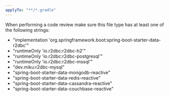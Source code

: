```yaml
---
applyTo: "**/*.gradle"
---
```


When performing a code review make sure this file type has at least one of the following strings:
- "implementation 'org.springframework.boot:spring-boot-starter-data-r2dbc'"
- "runtimeOnly 'io.r2dbc:r2dbc-h2'"
- "runtimeOnly 'io.r2dbc:r2dbc-postgresql'"
- "runtimeOnly 'io.r2dbc:r2dbc-mssql'"
- "dev.miku:r2dbc-mysql"
- "spring-boot-starter-data-mongodb-reactive"
- "spring-boot-starter-data-redis-reactive"
- "spring-boot-starter-data-cassandra-reactive"
- "spring-boot-starter-data-couchbase-reactive"

